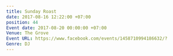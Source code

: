 ```yaml
---
title: Sunday Roast
date: 2017-08-16 12:22:00 +07:00
position: 44
Event date: 2017-08-20 00:00:00 +07:00
Venue: The Grove
Event URL: https://www.facebook.com/events/1458710994186632/?
Genre: DJ
---
```


